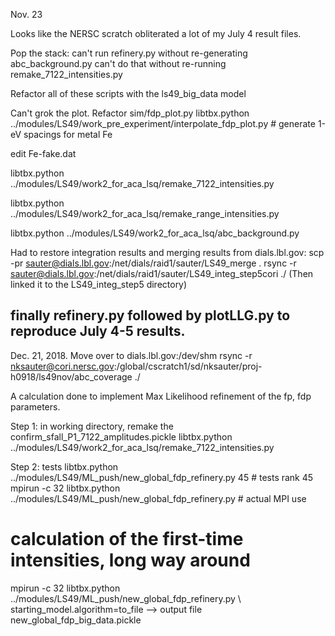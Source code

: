 Nov. 23

Looks like the NERSC scratch obliterated a lot of my July 4 result files.  

Pop the stack:
can't run refinery.py without re-generating abc_background.py
can't do that without re-running remake_7122_intensities.py

Refactor all of these scripts with the ls49_big_data model

Can't grok the plot.  Refactor sim/fdp_plot.py
libtbx.python ../modules/LS49/work_pre_experiment/interpolate_fdp_plot.py # generate 1-eV spacings for metal Fe

edit Fe-fake.dat

libtbx.python ../modules/LS49/work2_for_aca_lsq/remake_7122_intensities.py

libtbx.python ../modules/LS49/work2_for_aca_lsq/remake_range_intensities.py

libtbx.python ../modules/LS49/work2_for_aca_lsq/abc_background.py

Had to restore integration results and merging results from dials.lbl.gov:
scp -pr sauter@dials.lbl.gov:/net/dials/raid1/sauter/LS49_merge .
rsync -r sauter@dials.lbl.gov:/net/dials/raid1/sauter/LS49_integ_step5cori ./
(Then linked it to the LS49_integ_step5 directory)

finally refinery.py followed by plotLLG.py to reproduce July 4-5 results.
-----------------------------------------------------
Dec. 21, 2018.  Move over to dials.lbl.gov:/dev/shm
rsync -r nksauter@cori.nersc.gov:/global/cscratch1/sd/nksauter/proj-h0918/ls49nov/abc_coverage ./

A calculation done to implement Max Likelihood refinement of the fp, fdp parameters.

Step 1: in working directory, remake the confirm_sfall_P1_7122_amplitudes.pickle
  libtbx.python ../modules/LS49/work2_for_aca_lsq/remake_7122_intensities.py

Step 2: tests
  libtbx.python ../modules/LS49/ML_push/new_global_fdp_refinery.py 45 # tests rank 45 
  mpirun -c 32 libtbx.python ../modules/LS49/ML_push/new_global_fdp_refinery.py # actual MPI use

  # calculation of the first-time intensities, long way around
  mpirun -c 32 libtbx.python ../modules/LS49/ML_push/new_global_fdp_refinery.py \ 
    starting_model.algorithm=to_file  --> output file new_global_fdp_big_data.pickle

